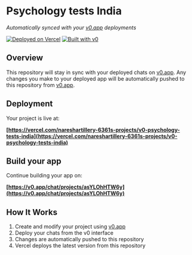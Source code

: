# Psychology tests India

*Automatically synced with your [v0.app](https://v0.app) deployments*

[![Deployed on Vercel](https://img.shields.io/badge/Deployed%20on-Vercel-black?style=for-the-badge&logo=vercel)](https://vercel.com/nareshartillery-6361s-projects/v0-psychology-tests-india)
[![Built with v0](https://img.shields.io/badge/Built%20with-v0.app-black?style=for-the-badge)](https://v0.app/chat/projects/asYLOhHTW6y)

## Overview

This repository will stay in sync with your deployed chats on [v0.app](https://v0.app).
Any changes you make to your deployed app will be automatically pushed to this repository from [v0.app](https://v0.app).

## Deployment

Your project is live at:

**[https://vercel.com/nareshartillery-6361s-projects/v0-psychology-tests-india](https://vercel.com/nareshartillery-6361s-projects/v0-psychology-tests-india)**

## Build your app

Continue building your app on:

**[https://v0.app/chat/projects/asYLOhHTW6y](https://v0.app/chat/projects/asYLOhHTW6y)**

## How It Works

1. Create and modify your project using [v0.app](https://v0.app)
2. Deploy your chats from the v0 interface
3. Changes are automatically pushed to this repository
4. Vercel deploys the latest version from this repository